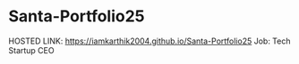 # Santa-Portfolio25

HOSTED LINK:
https://iamkarthik2004.github.io/Santa-Portfolio25
Job: Tech Startup CEO
